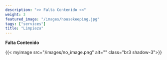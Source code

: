 ```yaml
---
description: ">> Falta Contenido <<"
weight: 3
featured_image: "/images/housekeeping.jpg"
tags: ["services"]
title: "Limpieza"
---
```

**Falta Contenido**

{{< myimage src="/images/no_image.png" alt="" class="br3 shadow-3">}}
